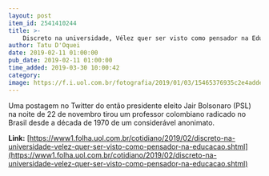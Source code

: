 ```yaml
---
layout: post
item_id: 2541410244
title: >-
    Discreto na universidade, Vélez quer ser visto como pensador na Educação
author: Tatu D'Oquei
date: 2019-02-11 01:00:00
pub_date: 2019-02-11 01:00:00
time_added: 2019-03-30 10:00:42
category: 
image: https://f.i.uol.com.br/fotografia/2019/01/03/15465376935c2e4adde8ead_1546537693_3x2_rt.jpg
---
```


Uma postagem no Twitter do então presidente eleito Jair Bolsonaro (PSL) na noite de 22 de novembro tirou um professor colombiano radicado no Brasil desde a década de 1970 de um considerável anonimato.

**Link:** [https://www1.folha.uol.com.br/cotidiano/2019/02/discreto-na-universidade-velez-quer-ser-visto-como-pensador-na-educacao.shtml](https://www1.folha.uol.com.br/cotidiano/2019/02/discreto-na-universidade-velez-quer-ser-visto-como-pensador-na-educacao.shtml)

